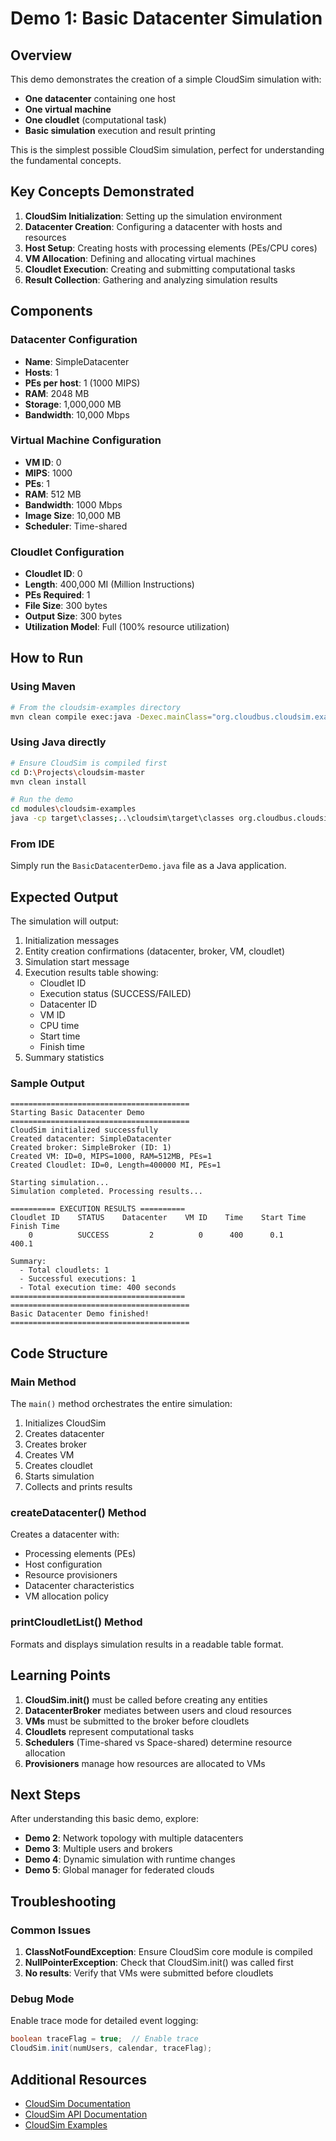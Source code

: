 # Demo 1: Basic Datacenter Simulation

## Overview

This demo demonstrates the creation of a simple CloudSim simulation with:
- **One datacenter** containing one host
- **One virtual machine**
- **One cloudlet** (computational task)
- **Basic simulation** execution and result printing

This is the simplest possible CloudSim simulation, perfect for understanding the fundamental concepts.

## Key Concepts Demonstrated

1. **CloudSim Initialization**: Setting up the simulation environment
2. **Datacenter Creation**: Configuring a datacenter with hosts and resources
3. **Host Setup**: Creating hosts with processing elements (PEs/CPU cores)
4. **VM Allocation**: Defining and allocating virtual machines
5. **Cloudlet Execution**: Creating and submitting computational tasks
6. **Result Collection**: Gathering and analyzing simulation results

## Components

### Datacenter Configuration
- **Name**: SimpleDatacenter
- **Hosts**: 1
- **PEs per host**: 1 (1000 MIPS)
- **RAM**: 2048 MB
- **Storage**: 1,000,000 MB
- **Bandwidth**: 10,000 Mbps

### Virtual Machine Configuration
- **VM ID**: 0
- **MIPS**: 1000
- **PEs**: 1
- **RAM**: 512 MB
- **Bandwidth**: 1000 Mbps
- **Image Size**: 10,000 MB
- **Scheduler**: Time-shared

### Cloudlet Configuration
- **Cloudlet ID**: 0
- **Length**: 400,000 MI (Million Instructions)
- **PEs Required**: 1
- **File Size**: 300 bytes
- **Output Size**: 300 bytes
- **Utilization Model**: Full (100% resource utilization)

## How to Run

### Using Maven
```bash
# From the cloudsim-examples directory
mvn clean compile exec:java -Dexec.mainClass="org.cloudbus.cloudsim.examples.demo1_basic_datacenter.BasicDatacenterDemo"
```

### Using Java directly
```bash
# Ensure CloudSim is compiled first
cd D:\Projects\cloudsim-master
mvn clean install

# Run the demo
cd modules\cloudsim-examples
java -cp target\classes;..\cloudsim\target\classes org.cloudbus.cloudsim.examples.demo1_basic_datacenter.BasicDatacenterDemo
```

### From IDE
Simply run the `BasicDatacenterDemo.java` file as a Java application.

## Expected Output

The simulation will output:
1. Initialization messages
2. Entity creation confirmations (datacenter, broker, VM, cloudlet)
3. Simulation start message
4. Execution results table showing:
   - Cloudlet ID
   - Execution status (SUCCESS/FAILED)
   - Datacenter ID
   - VM ID
   - CPU time
   - Start time
   - Finish time
5. Summary statistics

### Sample Output
```
========================================
Starting Basic Datacenter Demo
========================================
CloudSim initialized successfully
Created datacenter: SimpleDatacenter
Created broker: SimpleBroker (ID: 1)
Created VM: ID=0, MIPS=1000, RAM=512MB, PEs=1
Created Cloudlet: ID=0, Length=400000 MI, PEs=1

Starting simulation...
Simulation completed. Processing results...

========== EXECUTION RESULTS ==========
Cloudlet ID    STATUS    Datacenter    VM ID    Time    Start Time    Finish Time
    0          SUCCESS         2          0      400      0.1          400.1

Summary:
  - Total cloudlets: 1
  - Successful executions: 1
  - Total execution time: 400 seconds
=======================================
========================================
Basic Datacenter Demo finished!
========================================
```

## Code Structure

### Main Method
The `main()` method orchestrates the entire simulation:
1. Initializes CloudSim
2. Creates datacenter
3. Creates broker
4. Creates VM
5. Creates cloudlet
6. Starts simulation
7. Collects and prints results

### createDatacenter() Method
Creates a datacenter with:
- Processing elements (PEs)
- Host configuration
- Resource provisioners
- Datacenter characteristics
- VM allocation policy

### printCloudletList() Method
Formats and displays simulation results in a readable table format.

## Learning Points

1. **CloudSim.init()** must be called before creating any entities
2. **DatacenterBroker** mediates between users and cloud resources
3. **VMs** must be submitted to the broker before cloudlets
4. **Cloudlets** represent computational tasks
5. **Schedulers** (Time-shared vs Space-shared) determine resource allocation
6. **Provisioners** manage how resources are allocated to VMs

## Next Steps

After understanding this basic demo, explore:
- **Demo 2**: Network topology with multiple datacenters
- **Demo 3**: Multiple users and brokers
- **Demo 4**: Dynamic simulation with runtime changes
- **Demo 5**: Global manager for federated clouds

## Troubleshooting

### Common Issues
1. **ClassNotFoundException**: Ensure CloudSim core module is compiled
2. **NullPointerException**: Check that CloudSim.init() was called first
3. **No results**: Verify that VMs were submitted before cloudlets

### Debug Mode
Enable trace mode for detailed event logging:
```java
boolean traceFlag = true;  // Enable trace
CloudSim.init(numUsers, calendar, traceFlag);
```

## Additional Resources

- [CloudSim Documentation](http://www.cloudbus.org/cloudsim/)
- [CloudSim API Documentation](http://www.cloudbus.org/cloudsim/doc/)
- [CloudSim Examples](https://github.com/Cloudslab/cloudsim/tree/master/modules/cloudsim-examples)

